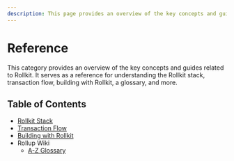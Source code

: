 ```yaml
---
description: This page provides an overview of the key concepts and guides related to Rollkit. It serves as a reference for understanding the Rollkit stack, transaction flow, building with Rollkit, and more.
---
```


# Reference

This category provides an overview of the key concepts and guides related to
Rollkit. It serves as a reference for understanding the Rollkit stack,
transaction flow, building with Rollkit, a glossary, and more.

## Table of Contents

- [Rollkit Stack](/reference/stack)
- [Transaction Flow](/reference/transaction-flow)
- [Building with Rollkit](/reference/building-with-rollkit)
- Rollup Wiki
  - [A-Z Glossary](/reference/rollup-glossary)
